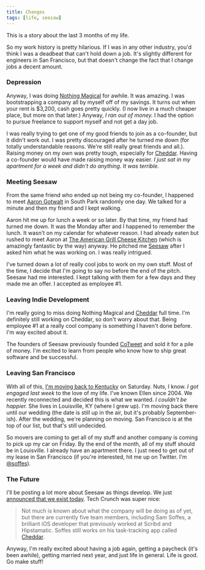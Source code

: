 ```yaml
---
title: Changes
tags: [life, seesaw]
---
```


This is a story about the last 3 months of my life.

So my work history is pretty hilarious. If I was in any other industry, you'd think I was a deadbeat that can't hold down a job. It's slightly different for engineers in San Francisco, but  that doesn't change the fact that I change jobs a decent amount.

### Depression

Anyway, I was doing [Nothing Magical](http://nothingmagical.com) for awhile. It was amazing. I was bootstrapping a company all by myself off of my savings. It turns out when your rent is $3,200, cash goes pretty quickly. (I now live in a much cheaper place, but more on that later.) Anyway, *I ran out of money.* I had the option to pursue freelance to support myself and not get a day job.

I was really trying to get one of my good friends to join as a co-founder, but it didn't work out. I was pretty discouraged after he turned me down (for totally understandable reasons. We're still really great friends and all.). Raising money on my own was pretty tough, especially for [Cheddar](http://cheddarapp.com). Having a co-founder would have made raising money way easier. *I just sat in my apartment for a week and didn't do anything. It was terrible.*

### Meeting Seesaw

From the same friend who ended up not being my co-founder, I happened to meet [Aaron Gotwalt](http://twitter.com/gotwalt) in South Park randomly one day. We talked for a minute and then my friend and I kept walking.

Aaron hit me up for lunch a week or so later. By that time, my friend had turned me down. It was the Monday after and I happened to remember the lunch. It wasn't on my calendar for whatever reason. I had already eaten but rushed to meet Aaron at [The American Grill Cheese Kitchen](http://theamericansf.com) (which is amazingly fantastic by the way) anyway. He pitched me [Seesaw](http://seesaw.co) after I asked him what he was working on. I was really intrigued.

I've turned down a lot of really cool jobs to work on my own stuff. Most of the time, I decide that I'm going to say no before the end of the pitch. Seesaw had me interested. I kept talking with them for a few days and they made me an offer. I accepted as employee #1.

### Leaving Indie Development

I'm really going to miss doing Nothing Magical and [Cheddar](http://cheddarapp.com) full time. I'm definitely still working on Cheddar, so don't worry about that. Being employee #1 at a really cool company is something I haven't done before. I'm way excited about it.

The founders of Seesaw previously founded [CoTweet](http://cotweet.com) and sold it for a pile of money. I'm excited to learn from people who know how to ship great software and be successful.

### Leaving San Francisco

With all of this, [I'm moving back to Kentucky](http://goo.gl/maps/DUfL0) on Saturday. Nuts, I know. *I got engaged last week* to the love of my life. I've known Ellen since 2004. We recently reconnected and decided this is what we wanted. *I couldn't be happier.* She lives in Louisville, KY (where I grew up). I'm moving back there until our wedding (the date is still up in the air, but it's probably September-ish). After the wedding, we're planning on moving. San Francisco is at the top of our list, but that's still undecided.

So movers are coming to get all of my stuff and another company is coming to pick up my car on Friday. By the end of the month, all of my stuff should be in Louisville. I already have an apartment there. I just need to get out of my lease in San Francisco (if you're interested, hit me up on Twitter. I'm [@soffes](http://twitter.com/soffes)).

### The Future

I'll be posting a lot more about Seesaw as things develop. We just [announced that we exist today](http://techcrunch.com/2012/11/12/cotweet-founders-reunite-raise-angel-round-for-their-new-company-seesaw/). Tech Crunch was super nice:

> Not much is known about what the company will be doing as of yet, but there are currently five team members, including Sam Soffes, a brilliant iOS developer that previously worked at Scribd and Hipstamatic. Soffes still works on his task-tracking app called [Cheddar](http://cheddarapp.com).

Anyway, I'm really excited about having a job again, getting a paycheck (it's been awhile), getting married next year, and just life in general. Life is good. Go make stuff!
